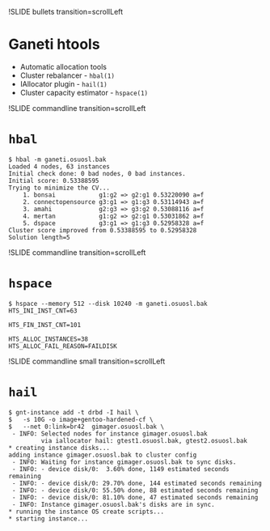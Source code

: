 !SLIDE bullets transition=scrollLeft

# Ganeti htools #

* Automatic allocation tools
* Cluster rebalancer - <code>hbal(1)</code>
* IAllocator plugin - <code>hail(1)</code>
* Cluster capacity estimator - <code>hspace(1)</code>

!SLIDE commandline transition=scrollLeft

# <code>hbal</code> #

    $ hbal -m ganeti.osuosl.bak
    Loaded 4 nodes, 63 instances
    Initial check done: 0 bad nodes, 0 bad instances.
    Initial score: 0.53388595
    Trying to minimize the CV...
        1. bonsai            g1:g2 => g2:g1 0.53220090 a=f
        2. connectopensource g3:g1 => g1:g3 0.53114943 a=f
        3. amahi             g2:g3 => g3:g2 0.53088116 a=f
        4. mertan            g1:g2 => g2:g1 0.53031862 a=f
        5. dspace            g3:g1 => g1:g3 0.52958328 a=f
    Cluster score improved from 0.53388595 to 0.52958328
    Solution length=5

!SLIDE commandline transition=scrollLeft

# <code>hspace</code> #

    $ hspace --memory 512 --disk 10240 -m ganeti.osuosl.bak
    HTS_INI_INST_CNT=63

    HTS_FIN_INST_CNT=101

    HTS_ALLOC_INSTANCES=38
    HTS_ALLOC_FAIL_REASON=FAILDISK

!SLIDE commandline small transition=scrollLeft

# <code>hail</code> #

    $ gnt-instance add -t drbd -I hail \
    $   -s 10G -o image+gentoo-hardened-cf \
    $   --net 0:link=br42  gimager.osuosl.bak \
     - INFO: Selected nodes for instance gimager.osuosl.bak 
             via iallocator hail: gtest1.osuosl.bak, gtest2.osuosl.bak
    * creating instance disks...
    adding instance gimager.osuosl.bak to cluster config
     - INFO: Waiting for instance gimager.osuosl.bak to sync disks.
     - INFO: - device disk/0:  3.60% done, 1149 estimated seconds remaining
     - INFO: - device disk/0: 29.70% done, 144 estimated seconds remaining
     - INFO: - device disk/0: 55.50% done, 88 estimated seconds remaining
     - INFO: - device disk/0: 81.10% done, 47 estimated seconds remaining
     - INFO: Instance gimager.osuosl.bak's disks are in sync.
    * running the instance OS create scripts...
    * starting instance...

